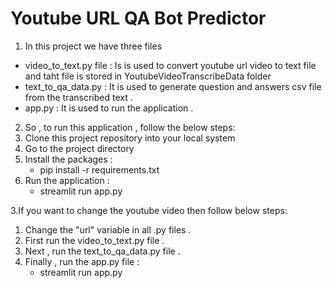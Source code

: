 <h1>Youtube URL QA Bot Predictor</h1>

1. In this project we have three files
 * video_to_text.py file : Is is used to convert youtube url video to text file and taht file is stored in YoutubeVideoTranscribeData folder
 * text_to_qa_data.py : It is used to generate question and answers csv file from the transcribed text .
 * app.py : It is used to run the application .

2. So , to run this application , follow the below steps:
  1. Clone this project repository into your local system 
  2. Go to the project directory
  3. Install the packages :<br>
        *  pip install -r requirements.txt
  4. Run the application :<br>
        *  streamlit run app.py

3.If you want to change the youtube video then follow below steps:
  1. Change the "url" variable in all .py files .
  2. First run the video_to_text.py file .
  3. Next , run the text_to_qa_data.py file .
  4. Finally , run the app.py file : <br>
        *  streamlit run app.py

